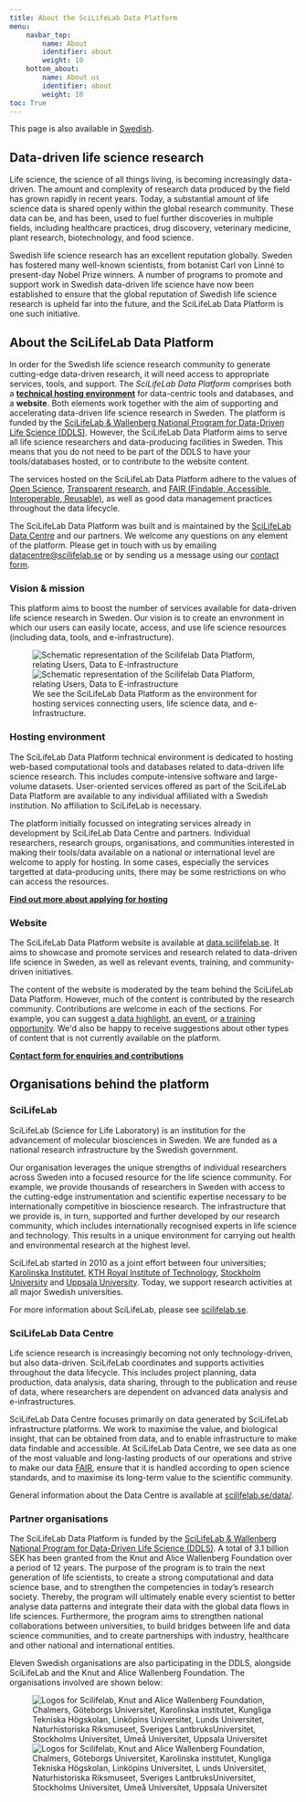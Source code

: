```yaml
---
title: About the SciLifeLab Data Platform
menu:
    navbar_top:
        name: About
        identifier: about
        weight: 10
    bottom_about:
        name: About us
        identifier: about
        weight: 10
toc: True
---
```


<div class="bg-light-gray border rounded py-2 px-4 my-3 fst-italic">
  This page is also available in <a href="/sv/">Swedish</a>.
</div>

## Data-driven life science research

Life science, the science of all things living, is becoming increasingly data-driven. The amount and complexity of research data produced by the field has grown rapidly in recent years. Today, a substantial amount of life science data is shared openly within the global research community. These data can be, and has been, used to fuel further discoveries in multiple fields, including healthcare practices, drug discovery, veterinary medicine, plant research, biotechnology, and food science.

Swedish life science research has an excellent reputation globally. Sweden has fostered many well-known scientists, from botanist Carl von Linné to present-day Nobel Prize winners. A number of  programs to promote and support work in Swedish data-driven life science have now been established to ensure that the global reputation of Swedish life science research is upheld far into the future, and the SciLifeLab Data Platform is one such initiative.

## About the SciLifeLab Data Platform

In order for the Swedish life science research community to generate cutting-edge data-driven research, it will need access to appropriate services, tools, and support. The *SciLifeLab Data Platform* comprises both a **[technical hosting environment](/services/hosting/)** for data-centric tools and databases, and a **website**. Both elements work together with the aim of supporting and accelerating data-driven life science research in Sweden. The platform is funded by the [SciLifeLab & Wallenberg National Program for Data-Driven Life Science (DDLS)](https://www.scilifelab.se/data-driven). However, the SciLifeLab Data Platform aims to serve all life science researchers and data-producing facilities in Sweden. This means that you do not need to be part of the DDLS to have your tools/databases hosted, or to contribute to the website content.

The services hosted on the SciLifeLab Data Platform adhere to the values of [Open Science](https://ec.europa.eu/info/research-and-innovation/strategy/strategy-2020-2024/our-digital-future/open-science_en), [Transparent research](https://www.ucl.ac.uk/research/strategy-and-policy/research-transparency), and [FAIR (Findable, Accessible, Interoperable, Reusable)](https://doi.org/10.1038/sdata.2016.18), as well as good data management practices throughout the data lifecycle.

The SciLifeLab Data Platform was built and is maintained by the [SciLifeLab Data Centre](https://scilifelab.se/data) and our partners. We welcome any questions on any element of the platform. Please get in touch with us by emailing [datacentre@scilifelab.se](mailto:datacentre@scilifelab.se) or by sending us a message using our [contact form](/contact/).

### Vision & mission

This platform aims to boost the number of services available for data-driven life science research in Sweden. Our vision is to create an envronment in which our users can easily locate, access, and use life science resources (including data, tools, and e-infrastructure).

<figure class="my-3 figure w-100 text-center">
  <img src="/img/misc/users_data_einfra_illustration.png" class="figure-img img-fluid w-75 d-none d-xl-inline" alt="Schematic representation of the Scilifelab Data Platform, relating Users, Data to E-infrastructure">
  <img src="/img/misc/users_data_einfra_illustration.png" class="figure-img img-fluid w-100 d-xl-none" alt="Schematic representation of the Scilifelab Data Platform, relating Users, Data to E-infrastructure" >
  <figcaption class="figure-caption">We see the SciLifeLab Data Platform as the environment for hosting services connecting users, life science data, and e-Infrastructure.</figcaption>
</figure>

### Hosting environment

The SciLifeLab Data Platform technical environment is dedicated to hosting web-based computational tools and databases related to data-driven life science research. This includes compute-intensive software and large-volume datasets. User-oriented services offered as part of the SciLifeLab Data Platform are available to any individual affiliated with a Swedish institution. No affiliation to SciLifeLab is necessary. 

The platform initially focussed on integrating services already in development by SciLifeLab Data Centre and partners. Individual researchers, research groups, organisations, and communities interested in making their tools/data available on a national or international level are welcome to apply for hosting. In some cases, especially the services targetted at data-producing units, there may be some restrictions on who can access the resources.

<a href="/services/hosting/"><b>Find out more about applying for hosting <i class="bi bi-arrow-right-square-fill"></i></b></a>

### Website

The SciLifeLab Data Platform website is available at [data.scilifelab.se](https://data.scilifelab.se/). It aims to showcase and promote services and research related to data-driven life science in Sweden, as well as relevant events, training, and community-driven initiatives.

The content of the website is moderated by the team behind the SciLifeLab Data Platform. However, much of the content is contributed by the research community. Contributions are welcome in each of the sections. For example, you can suggest [a data highlight](/highlights/), [an event](/events/), or [a training opportunity](/events/). We'd also be happy to receive suggestions about other types of content that is not currently available on the platform.

<a href="/contact/"><b>Contact form for enquiries and contributions <i class="bi bi-arrow-right-square-fill"></i></b></a>

## Organisations behind the platform

### SciLifeLab

SciLifeLab (Science for Life Laboratory) is an institution for the advancement of molecular biosciences in Sweden. We are funded as a national research infrastructure by the Swedish government.

Our organisation leverages the unique strengths of individual researchers across Sweden into a focused resource for the life science community. For example, we provide thousands of researchers in Sweden with access to the cutting-edge instrumentation and scientific expertise necessary to be internationally competitive in bioscience research. The infrastructure that we provide is, in turn, supported and further developed by our research community, which includes internationally recognised experts in life science and technology. This results in a unique environment for carrying out health and environmental research at the highest level.

SciLifeLab started in 2010 as a joint effort between four universities; [Karolinska Institutet](https://www.ki.se/), [KTH Royal Institute of Technology](https://www.kth.se/), [Stockholm University](https://www.su.se/) and [Uppsala University](https://www.uu.se/). Today, we support research activities at all major Swedish universities.

For more information about SciLifeLab, please see [scilifelab.se](https://www.scilifelab.se).

### SciLifeLab Data Centre

Life science research is increasingly becoming not only technology-driven, but also data-driven. SciLifeLab coordinates and supports activities throughout the data lifecycle. This includes project planning, data production, data analysis, data sharing, through to the publication and reuse of data, where researchers are dependent on advanced data analysis and e-infrastructures.

SciLifeLab Data Centre focuses primarily on data generated by SciLifeLab infrastructure platforms. We work to maximise the value, and biological insight, that can be obtained from data, and to enable infrastructure to make data findable and accessible. At SciLifeLab Data Centre, we see data as one of the most valuable and long-lasting products of our operations and strive to make our data [FAIR](https://www.force11.org/group/fairgroup/fairprinciples), ensure that it is handled according to open science standards, and to maximise its long-term value to the scientific community.

General information about the Data Centre is available at [scilifelab.se/data/](https://www.scilifelab.se/data/).

### Partner organisations

The SciLifeLab Data Platform is funded by the [SciLifeLab & Wallenberg National Program for Data-Driven Life Science (DDLS)](https://www.scilifelab.se/data-driven). A total of 3.1 billion SEK  has been granted from the Knut and Alice Wallenberg Foundation over a period of 12 years. The purpose of the program is to train the next generation of life scientists, to create a strong computational and data science base, and to strengthen the competencies in today’s research society. Thereby, the program will ultimately enable every scientist to better analyse data patterns and integrate their data with the global data flows in life sciences. Furthermore, the program aims to strengthen national collaborations between universities, to build bridges between life and data science communities, and to create partnerships with industry, healthcare and other national and international entities.

Eleven Swedish organisations are also participating in the DDLS, alongside SciLifeLab and the Knut and Alice Wallenberg Foundation. The organisations involved are shown below:

<figure class="my-2 figure w-100 text-center">
  <img src="/img/logos/scilifelab_kaw_unis_etc.png" class="img-fluid w-75 d-none d-xl-inline" alt="Logos for Scilifelab, Knut and Alice Wallenberg Foundation, Chalmers, Göteborgs Universitet, Karolinska institutet, Kungliga Tekniska Högskolan, Linköpins Universitet, Lunds Universitet, Naturhistoriska Riksmuseet, Sveriges LantbruksUniversitet, Stockholms Universitet, Umeå Universitet, Uppsala Universitet">
  <img src="/img/logos/scilifelab_kaw_unis_etc.png" class="img-fluid w-100 d-xl-none" alt="Logos for Scilifelab, Knut and Alice Wallenberg Foundation, Chalmers, Göteborgs Universitet, Karolinska institutet, Kungliga Tekniska Högskolan, Linköpins Universitet, L    unds Universitet, Naturhistoriska Riksmuseet, Sveriges LantbruksUniversitet, Stockholms Universitet, Umeå Universitet, Uppsala Universitet">
</figure>
